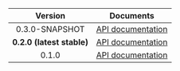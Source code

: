 | Version | Documents |
|:---:|---|
| 0.3.0-SNAPSHOT | [API documentation](0.3.0-SNAPSHOT) |
| **0.2.0 (latest stable)** | [API documentation](latest-stable) |
| 0.1.0 | [API documentation](0.1.0) |
